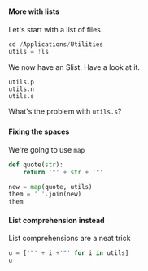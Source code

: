 ###
#### More with lists

Let's start with a list of files.

``` python
cd /Applications/Utilities
utils = !ls
```

We now have an Slist. Have a look at it.

```
utils.p
utils.n
utils.s
```

What's the problem with `utils.s`?

###
#### Fixing the spaces

We're going to use `map`

``` python
def quote(str):
    return '"' + str + '"'

new = map(quote, utils)
them = ' '.join(new)
them
```

#### List comprehension instead

List comprehensions are a neat trick

``` python
u = ['"' + i +'"' for i in utils]
u
```

#### 